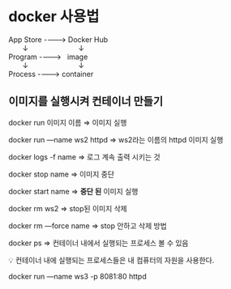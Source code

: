 # docker 사용법

App Store ----> Docker Hub   
&nbsp;&nbsp;&nbsp;&nbsp;&nbsp;&nbsp;   ↓   &nbsp;&nbsp;&nbsp;&nbsp;&nbsp;&nbsp;&nbsp;&nbsp;&nbsp;&nbsp;&nbsp;&nbsp;&nbsp;&nbsp;&nbsp;&nbsp;&nbsp;&nbsp;&nbsp;&nbsp;&nbsp;&nbsp;&nbsp;&nbsp;↓   
Program ----> &nbsp;&nbsp;image   
&nbsp;&nbsp;&nbsp;&nbsp;&nbsp;&nbsp;   ↓   &nbsp;&nbsp;&nbsp;&nbsp;&nbsp;&nbsp;&nbsp;&nbsp;&nbsp;&nbsp;&nbsp;&nbsp;&nbsp;&nbsp;&nbsp;&nbsp;&nbsp;&nbsp;&nbsp;&nbsp;&nbsp;&nbsp;&nbsp;&nbsp;↓      
Process ----> container

## 이미지를 실행시켜 컨테이너 만들기

docker run 이미지 이름 ⇒ 이미지 실행

docker run —name ws2 httpd ⇒ ws2라는 이름의 httpd 이미지 실행

docker logs -f name ⇒ 로그 계속 출력 시키는 것

docker stop name ⇒ 이미지 중단

docker start name ⇒ **중단 된** 이미지 실행

docker rm ws2 ⇒ stop된 이미지 삭제

docker rm —force name ⇒ stop 안하고 삭제 방법

docker ps ⇒ 컨테이너 내에서 실행되는 프로세스 볼 수 있음

<aside>
💡 컨테이너 내에 실행되는 프로세스들은 내 컴퓨터의 자원을 사용한다.

</aside>

 

docker run —name ws3 -p 8081:80 httpd
